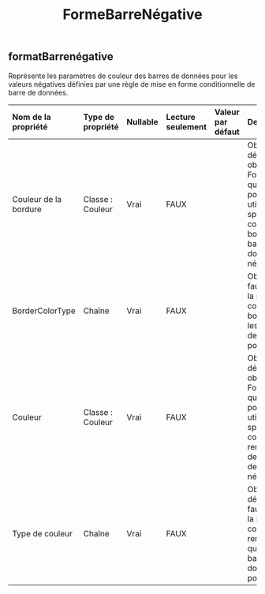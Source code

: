 ﻿---
title: FormeBarreNégative
second_title: Aspose.Cells Cloud Documen
type: docs
url: /fr/specification/model/negativebarformat/
description: "Aspose.Cells Spécification du modèle cloud : NegativeBarFormat. Gérez sans effort Excel et d'autres feuilles de calcul avec des fonctionnalités telles que l'ouverture, la génération, l'édition, le fractionnement, la fusion, la comparaison et la conversion."
kwords: Excel, Office, feuille de calcul, Cloud REST API, NegativeBarFormat
weight: 50
---
## **formatBarrenégative**

 Représente les paramètres de couleur des barres de données pour les valeurs négatives définies par une règle de mise en forme conditionnelle de barre de données.

| Nom de la propriété| Type de propriété| Nullable| Lecture seulement| Valeur par défaut| Description|
|:- |:- |:- |:- |:- |:- |
| Couleur de la bordure| Classe : Couleur| Vrai| FAUX|| Obtient ou définit un objet FormatColor que vous pouvez utiliser pour spécifier la couleur de bordure des barres de données négatives.|
| BorderColorType| Chaîne| Vrai| FAUX|| Obtient s’il faut utiliser la même couleur de bordure que les barres de données positives.|
| Couleur| Classe : Couleur| Vrai| FAUX|| Obtient ou définit un objet FormatColor que vous pouvez utiliser pour spécifier la couleur de remplissage des barres de données négatives.|
| Type de couleur| Chaîne| Vrai| FAUX|| Obtient ou définit s'il faut utiliser la même couleur de remplissage que les barres de données positives.|

